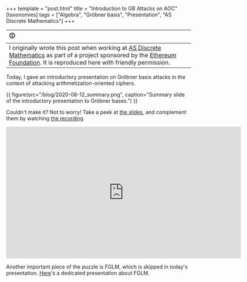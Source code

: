 +++
template = "post.html"
title = "Introduction to GB Attacks on AOC"
[taxonomies]
tags = ["Algebra", "Gröbner basis", "Presentation", "AS Discrete Mathematics"]
+++

| 🛈 |
| :- |
| I originally wrote this post when working at [AS Discrete Mathematics](https://asdm.gmbh) as part of a project sponsored by the [Ethereum Foundation](https://ethereum.foundation/). It is reproduced here with friendly permission. |

Today, I gave an introductory presentation on Gröbner basis attacks in the context of attacking arithmetization-oriented ciphers.

{{ figure(src="/blog/2020-08-12_summary.png", caption="Summary slide of the introductory presentation to Gröbner bases.") }}

Couldn't make it?
Not to worry!
Take a peek at [the slides](/blog/2020-08-12_ac_using_gbs.pdf), and complement them by watching [the recording](https://www.bitchute.com/video/aYp4d6gVnFjT/).

<p align="center">
<iframe scrolling="no" style="border: none;display:block;" src="https://www.bitchute.com/embed/aYp4d6gVnFjT/" width="640" height="360" frameborder="0"></iframe>
</p>

Another important piece of the puzzle is FGLM, which is skipped in today's presentation.
[Here](@/blog/2020-10-22_fglm_presentation.md)'s a dedicated presentation about FGLM.

